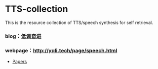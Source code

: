 # TTS-collection
This is the resource collection of TTS/speech synthesis for self retrieval.

### blog：[低调奋进](https://blog.csdn.net/liyongqiang2420/category_10622839.html?utm_term=语音合成综述&utm_medium=distribute.pc_aggpage_search_result.none-task-blog-2~all~sobaiduweb~default-1-category_10622839.html&spm=3001.4430)

### webpage：http://yqli.tech/page/speech.html
- [Papers](http://yqli.tech/page/tts_paper.html)
